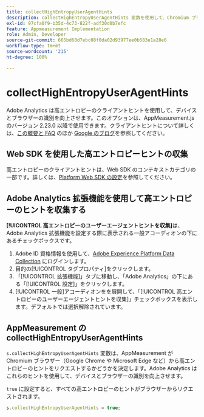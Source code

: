 ```yaml
---
title: collectHighEntropyUserAgentHints
description: collectHighEntropyUserAgentHints 変数を使用して、Chromium ブラウザー（Google Chrome や Microsoft Edge など）から高エントロピーヒントをアドビがリクエストするかどうかを決定します。
exl-id: 97cfa0f9-b35d-4c73-822f-adf30d0b7efc
feature: Appmeasurement Implementation
role: Admin, Developer
source-git-commit: 665bd68d7ebc08f0da02d93977ee0b583e1a28e6
workflow-type: tm+mt
source-wordcount: '215'
ht-degree: 100%

---
```


# collectHighEntropyUserAgentHints

Adobe Analytics は高エントロピーのクライアントヒントを使用して、デバイスとブラウザーの識別を向上させます。このオプションは、AppMeasurement.js のバージョン 2.23.0 以降で使用できます。クライアントヒントについて詳しくは、[この概要と FAQ](/help/technotes/client-hints.md) のほか [Google のブログ](https://web.dev/user-agent-client-hints/)を参照してください。

## Web SDK を使用した高エントロピーヒントの収集

高エントロピーのクライアントヒントは、Web SDK のコンテキストカテゴリの一部です。詳しくは、[Platform Web SDK の設定](https://experienceleague.adobe.com/docs/experience-platform/edge/fundamentals/configuring-the-sdk.html?lang=ja)を参照してください。

## Adobe Analytics 拡張機能を使用して高エントロピーのヒントを収集する

**[!UICONTROL 高エントロピーのユーザーエージェントヒントを収集]**&#x200B;は、Adobe Analytics 拡張機能を設定する際に表示される一般アコーディオンの下にあるチェックボックスです。

1. Adobe ID 資格情報を使用して、[Adobe Experience Platform Data Collection](https://experience.adobe.com/#/@adobepm/data-collection) にログインします。
1. 目的の[!UICONTROL タグプロパティ]をクリックします。
1. 「[!UICONTROL 拡張機能]」タブに移動し、「Adobe Analytics」の下にある「[!UICONTROL 設定]」をクリックします。
1. [!UICONTROL 一般]アコーディオンをを展開して、「[!UICONTROL 高エントロピーのユーザーエージェントヒントを収集]」チェックボックスを表示します。デフォルトでは選択解除されています。

## AppMeasurement の collectHighEntropyUserAgentHints

`s.collectHighEntropyUserAgentHints` 変数は、AppMeasurement が Chromium ブラウザー（Google Chrome や Microsoft Edge など）から高エントロピーのヒントをリクエストするかどうかを決定します。Adobe Analytics はこれらのヒントを使用して、デバイスとブラウザーの識別を向上させます。

`true` に設定すると、すべての高エントロピーのヒントがブラウザーからリクエストされます。

```js
s.collectHighEntropyUserAgentHints = true;
```
